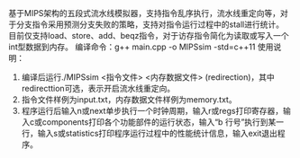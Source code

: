 基于MIPS架构的五段式流水线模拟器，支持指令乱序执行，流水线重定向等，对于分支指令采用预测分支失败的策略，支持对指令运行过程中的stall进行统计。
目前仅支持load、store、add、beqz指令，对于访存指令简化为读取或写入一个int型数据到内存。
编译命令：g++ main.cpp -o MIPSsim -std=c++11
使用说明：
1. 编译后运行./MIPSsim <指令文件> <内存数据文件> (redirection)，其中redirecttion可选，表示开启流水线重定向。
2. 指令文件样例为input.txt，内存数据文件样例为memory.txt。
3. 程序运行后输入n或next单步执行一个时钟周期，输入r或regs打印寄存器，输入c或components打印各个功能部件的运行状态，输入“b 行号”执行到某一行，输入s或statistics打印程序运行过程中的性能统计信息，输入exit退出程序。
